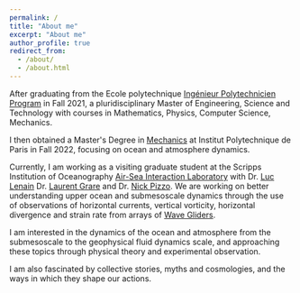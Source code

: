 ```yaml
---
permalink: /
title: "About me"
excerpt: "About me"
author_profile: true
redirect_from: 
  - /about/
  - /about.html
---
```


After graduating from the Ecole polytechnique [Ingénieur Polytechnicien Program](https://programmes.polytechnique.edu/en/ingenieur-polytechnicien-program/ingenieur-polytechnicien-program) in Fall 2021, a pluridisciplinary Master of Engineering, Science and Technology with courses in Mathematics, Physics, Computer Science, Mechanics. 

I then obtained a Master's Degree in [Mechanics](https://www.ip-paris.fr/education/masters/mention-mecanique/master-year-2-water-air-pollution-and-energies) at Institut Polytechnique de Paris in Fall 2022, focusing on ocean and atmosphere dynamics.

Currently, I am working as a visiting graduate student at the Scripps Institution of Oceanography [Air-Sea Interaction Laboratory](https://airsea.ucsd.edu/) with Dr. [Luc Lenain](https://scripps.ucsd.edu/profiles/llenain) Dr. [Laurent Grare](https://scholar.google.com/citations?user=XmV-fycAAAAJ&hl=en) and Dr. [Nick Pizzo](https://sites.google.com/view/nicholaspizzo/home). We are working on better understanding upper ocean and submesoscale dynamics through the use of observations of horizontal currents, vertical vorticity, horizontal divergence and strain rate from arrays of [Wave Gliders](https://airsea.ucsd.edu/instrumentation/waveglider/).

I am interested in the dynamics of the ocean and atmosphere from the submesoscale to the geophysical fluid dynamics scale, and approaching these topics through physical theory and experimental observation.

I am also fascinated by collective stories, myths and cosmologies, and the ways in which they shape our actions.
